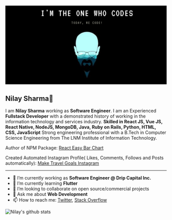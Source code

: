 ![Banner Image](https://github.com/sharmanilay/sharmanilay/blob/master/banner.png)

## Nilay Sharma👋

I am **Nilay Sharma** working as **Software Engineer**. I am an Experienced **Fullstack Developer** with a demonstrated history of working in the information technology and services industry. **Skilled in React JS, Vue JS, React Native, NodeJS, MongoDB, Java, Ruby on Rails, Python, HTML, CSS, JavaScript** Strong engineering professional with a B.Tech in Computer Science Engineering from The LNM Institute of Information Technology.

Author of NPM Package: [React Easy Bar Chart](https://www.npmjs.com/package/react-easy-bar-chart)  

Created Automated Instagram Profile( Likes, Comments, Follows and Posts automatically): [Make Travel Goals Instagram](https://www.instagram.com/maketravelgoals/)

---

- 🔭 I’m currently working as **Software Engineer @ Drip Capital Inc.**
- 🌱 I’m currently learning **Flutter**
- 👯 I’m looking to collaborate on open source/commercial projects
- 💬 Ask me about **Web Development**
- 📫 How to reach me:
  [Twitter](https://twitter.com/thenaamsake), [Stack Overflow](https://stackoverflow.com/users/8064382/chindicoder)

![Nilay's github stats](https://github-readme-stats.vercel.app/api?username=sharmanilay&show_icons=true&hide_border=true&count_private=true&theme=dracula)
